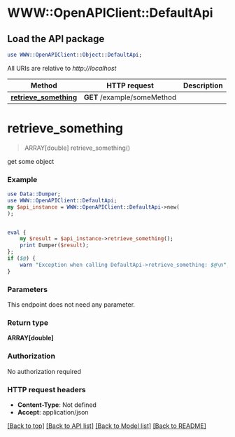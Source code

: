 # WWW::OpenAPIClient::DefaultApi

## Load the API package
```perl
use WWW::OpenAPIClient::Object::DefaultApi;
```

All URIs are relative to *http://localhost*

Method | HTTP request | Description
------------- | ------------- | -------------
[**retrieve_something**](DefaultApi.md#retrieve_something) | **GET** /example/someMethod | 


# **retrieve_something**
> ARRAY[double] retrieve_something()



get some object

### Example
```perl
use Data::Dumper;
use WWW::OpenAPIClient::DefaultApi;
my $api_instance = WWW::OpenAPIClient::DefaultApi->new(
);


eval {
    my $result = $api_instance->retrieve_something();
    print Dumper($result);
};
if ($@) {
    warn "Exception when calling DefaultApi->retrieve_something: $@\n";
}
```

### Parameters
This endpoint does not need any parameter.

### Return type

**ARRAY[double]**

### Authorization

No authorization required

### HTTP request headers

 - **Content-Type**: Not defined
 - **Accept**: application/json

[[Back to top]](#) [[Back to API list]](../README.md#documentation-for-api-endpoints) [[Back to Model list]](../README.md#documentation-for-models) [[Back to README]](../README.md)

